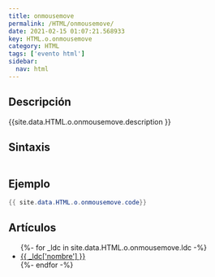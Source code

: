 ```yaml
---
title: onmousemove
permalink: /HTML/onmousemove/
date: 2021-02-15 01:07:21.568933
key: HTML.o.onmousemove
category: HTML
tags: ['evento html']
sidebar: 
  nav: html
---
```


## Descripción
{{site.data.HTML.o.onmousemove.description }}

## Sintaxis
~~~html
~~~

## Ejemplo
~~~java
{{ site.data.HTML.o.onmousemove.code}}
~~~

## Artículos
<ul>
{%- for _ldc in site.data.HTML.o.onmousemove.ldc -%}
   <li>
       <a href="{{_ldc['url'] }}">{{ _ldc['nombre'] }}</a>
   </li>
{%- endfor -%}
</ul>
